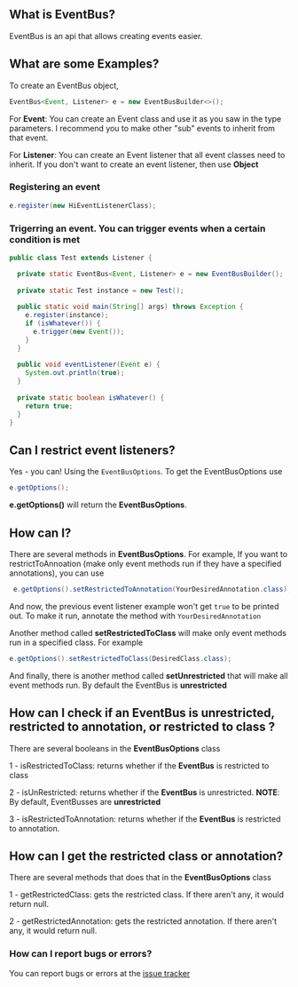 ## What is EventBus?
EventBus is an api that allows creating events easier.

## What are some Examples?
To create an EventBus object, 

```java
EventBus<Event, Listener> e = new EventBusBuilder<>();
```
For **Event**: You can create an Event class and use it as you saw in the type parameters. I recommend you to make other "sub" events to inherit from that event.

For **Listener**: You can create an Event listener that all event classes need to inherit. If you don't want to create an event listener, then use **Object**

### Registering an event

```java
e.register(new HiEventListenerClass);
```

### Trigerring an event. You can trigger events when a certain condition is met

```java
public class Test extends Listener {

  private static EventBus<Event, Listener> e = new EventBusBuilder();
  
  private static Test instance = new Test();
  
  public static void main(String[] args) throws Exception {
    e.register(instance);
    if (isWhatever()) {
      e.trigger(new Event());
    }
  }
  
  public void eventListener(Event e) {
    System.out.println(true);
  }
  
  private static boolean isWhatever() {
    return true;
  }
}
```

## Can I restrict event listeners?

Yes - you can! Using the ```EventBusOptions```. To get the EventBusOptions use
```java
e.getOptions();
```

**e.getOptions()** will return the **EventBusOptions**. 

## How can I?

There are several methods in **EventBusOptions**. For example, If you want to restrictToAnnoation (make only event methods run if they have a specified annotations), you can use 
```java
 e.getOptions().setRestrictedToAnnotation(YourDesiredAnnotation.class);
```

And now, the previous event listener example won't get `true` to be printed out.
To make it run, annotate the method with `YourDesiredAnnotation`

Another method called **setRestrictedToClass** will make only event methods run in a specified class.
For example

```java
e.getOptions().setRestrictedToClass(DesiredClass.class);
```
And finally, there is another method called **setUnrestricted** that will make all event methods run. By default the EventBus is **unrestricted**

## How can I check if an EventBus is unrestricted, restricted to annotation, or restricted to class ?

There are several booleans in the **EventBusOptions** class

1 - isRestrictedToClass: returns whether if the **EventBus** is restricted to class

2 - isUnRestricted: returns whether if the **EventBus** is unrestricted. **NOTE**: By default, EventBusses are **unrestricted**

3 - isRestrictedToAnnotation: returns whether if the **EventBus** is restricted to annotation.

## How can I get the restricted class or annotation?

There are several methods that does that in the **EventBusOptions** class

1 - getRestrictedClass: gets the restricted class. If there aren't any, it would return null.

2 - getRestrictedAnnotation: gets the restricted annotation. If there aren't any, it would return null.


### How can I report bugs or errors?

You can report bugs or errors at the <a href="https://github.com/BrokenEarthDev/EventBus/issues">issue tracker</a>
